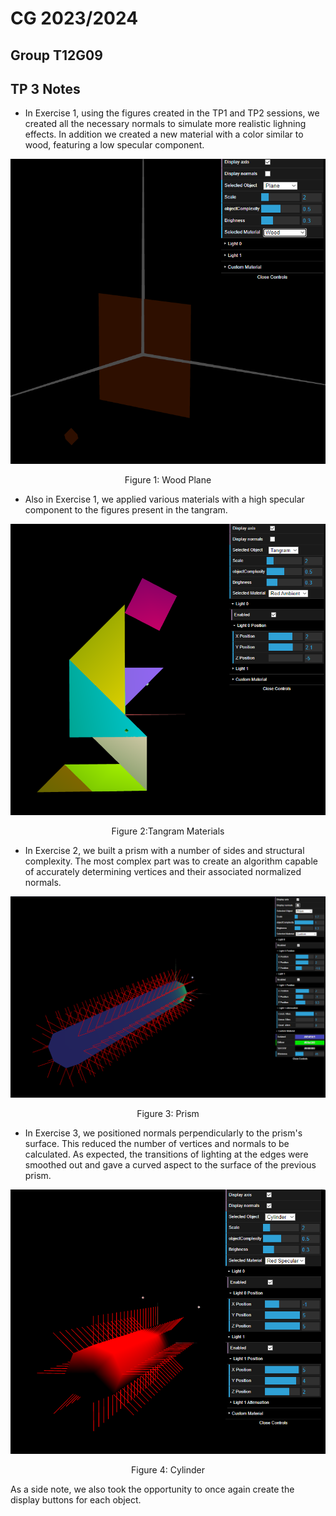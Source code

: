 # CG 2023/2024

## Group T12G09

## TP 3 Notes

- In Exercise 1, using the figures created in the TP1 and TP2 sessions, we created all the necessary normals to simulate more realistic lighning effects. In addition we created a new material with a color similar to wood, featuring a low specular component.

![Screenshot 1](screenshots/cg-t12g09-tp3-1.png)
<p align="center">Figure 1: Wood Plane</p>

- Also in Exercise 1, we applied various materials with a high specular component to the figures present in the tangram.

![Screenshot 2](screenshots/cg-t12g09-tp3-2.png)
<p align="center">Figure 2:Tangram Materials</p>

- In Exercise 2, we built a prism with a number of sides and structural complexity. The most complex part was to create an algorithm capable of accurately determining vertices and their associated normalized normals.

![Screenshot 3](screenshots/cg-t12g09-tp3-3.png)
<p align="center">Figure 3: Prism</p>

- In Exercise 3, we positioned normals perpendicularly to the prism's surface. This reduced the number of vertices and normals to be calculated. As expected, the transitions of lighting at the edges were smoothed out and gave a curved aspect to the surface of the previous prism.

![Screenshot 4](screenshots/cg-t12g09-tp3-4.png)
<p align="center">Figure 4: Cylinder</p>

As a side note, we also took the opportunity to once again create the display buttons for each object.

